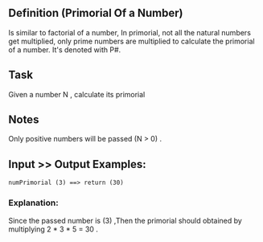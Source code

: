 ## Definition (Primorial Of a Number)

Is similar to factorial of a number, In primorial, not all the natural numbers get multiplied, only prime numbers are multiplied to calculate the primorial of a number. It's denoted with P#.

## Task

Given a number N , calculate its primorial

## Notes

Only positive numbers will be passed (N > 0) .

## Input >> Output Examples:

```
numPrimorial (3) ==> return (30)
```

### Explanation:
Since the passed number is (3) ,Then the primorial should obtained by multiplying 2 * 3 * 5 = 30 .
